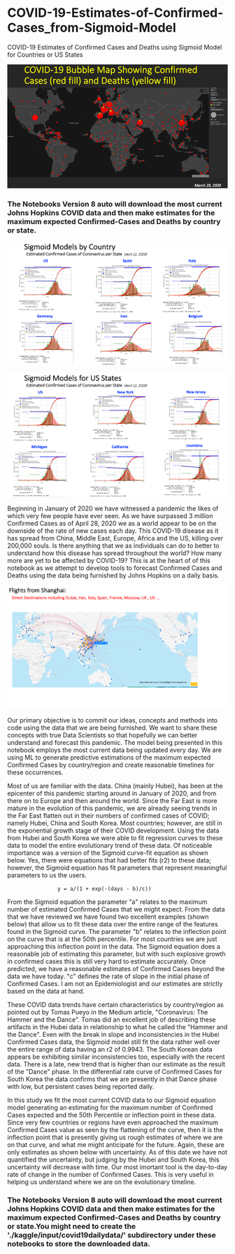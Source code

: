 # COVID-19-Estimates-of-Confirmed-Cases_from-Sigmoid-Model
COVID-19 Estimates of Confirmed Cases and Deaths using Sigmoid Model for Countries or US States

![COVID](BubbleMap_mch29.png)

### The Notebooks Version 8 auto will download the most current Johns Hopkins COVID data and then make estimates for the maximum expected Confirmed-Cases and Deaths by country or state.


![COVID](sigmoid_model_estimates.png)

![COVID](sigmoid_model_estimates_US.png)


Beginning in January of 2020 we have witnessed a pandemic the likes of which very few people have ever seen. As we have surpassed 3 million Confirmed Cases as of April 28, 2020 we as a world appear to be on the downside of the rate of new cases each day.  This COVID-19 disease as it has spread from China, Middle East, Europe, Africa and the US, killing over 200,000 souls. Is there anything that we as individuals can do to better to understand how this disease has spread throughout the world? How many more are yet to be affected by COVID-19? This is at the heart of of this notebook as we attempt to develop tools to forecast Confirmed Cases and Deaths using the data being furnished by Johns Hopkins on a daily basis.  

![COVID](ChinaFlights.png)

Our primary objective is to commit our ideas, concepts and methods into code using the data that we are being furnished. We want to share these concepts with true Data Scientists so that hopefully we can better understand and forecast this pandemic. The model being presented in this notebook employs the most current data being updated every day. We are using ML to generate predictive estimations of the maximum expected Confirmed Cases by country/region and create reasonable timelines for these occurrences.

Most of us are familiar with the data. China (mainly Hubei), has been at the epicenter of this pandemic starting around in  January of 2020, and from there on to Europe and then around the world. Since the Far East is more mature in the evolution of this pandemic, we are already seeing trends in the Far East flatten out in their numbers of confirmed cases of COVID; namely Hubei, China and South Korea. Most countries; however, are still in the exponential growth stage of their COVID development. Using the data from Hubei and South Korea we were able to fit regression curves to these data to model the entire evolutionary trend of these data. Of noticeable importance was a version of the Sigmoid curve-fit equation as shown below. Yes, there were equations that had better fits (r2) to these data; however, the Sigmoid equation has fit parameters that represent meaningful parameters to us the users.

                    y = a/(1 + exp(-(days - b)/c))

From the Sigmoid equation the parameter "a" relates to the maximum number of estimated Confirmed Cases that we might expect. From the data that we have reviewed we have found two excellent examples (shown below) that allow us to fit these data over the entire range of the features found in the Sigmoid curve. The parameter "b" relates to the inflection point on the curve that is at the 50th percentile. For most countries we are just approaching this inflection point in the data. The Sigmoid equation does a reasonable job of estimating this parameter, but with such explosive growth in confirmed cases this is still very hard to estimate accurately. Once predicted, we have a reasonable estimates of Confirmed Cases beyond the data we have today. "c" defines the rate of slope in the initial phase of Confirmed Cases. I am not an Epidemiologist and our estimates are strictly based on the data at hand.

These COVID data trends have certain characteristics by country/region as pointed out by Tomas Pueyo in the Medium article, "Coronavirus: The Hammer and the Dance". Tomas did an excellent job of describing these artifacts in the Hubei data in relationship to what he called the "Hammer and the Dance". Even with the break in slope and inconsistencies in the Hubei Confirmed Cases data, the Sigmoid model still fit the data rather well over the entire range of data having an r2 of 0.9943. The South Korean data appears be exhibiting similar inconsistencies too, especially with the recent data. There is a late, new trend that is higher than our estimate as the result of the "Dance" phase. In the differential rate curve of Confirmed Cases for South Korea the data confirms that we are presently in that Dance phase with low, but persistent cases being reported daily.

In this study we fit the most current COVID data to our Sigmoid equation model generating an estimating for the maximum number of Confirmed Cases expected and the 50th Percentile or inflection point in these data. Since very few countries or regions have even approached the maximum Confirmed Cases value as seen by the flattening of the curve, then it is the inflection point that is presently giving us rough estimates of where we are on that curve, and what me might anticipate for the future. Again, these are only estimates as shown below with uncertainty. As of this date we have not quantified the uncertainty, but judging by the Hubei and South Korea, this uncertainty will decrease with time. Our most imortant tool is the day-to-day rate of change in the number of Confirmed Cases.  This is very useful in helping us understand where we are on the evolutionary timeline.


### The Notebooks Version 8 auto will download the most current Johns Hopkins COVID data and then make estimates for the maximum expected Confirmed-Cases and Deaths by country or state.You might need to create the './kaggle/input/covid19dailydata/' subdirectory under these notebooks to store the downloaded data. 
